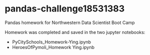 # pandas-challenge18531383
Pandas homework for Northwestern Data Scientist Boot Camp


Homework was completed and saved in the two jupyter notebooks:
- PyCitySchools_Homework-Ying.ipynb
- HeroesOfPymoli_Homework Ying.ipynb
